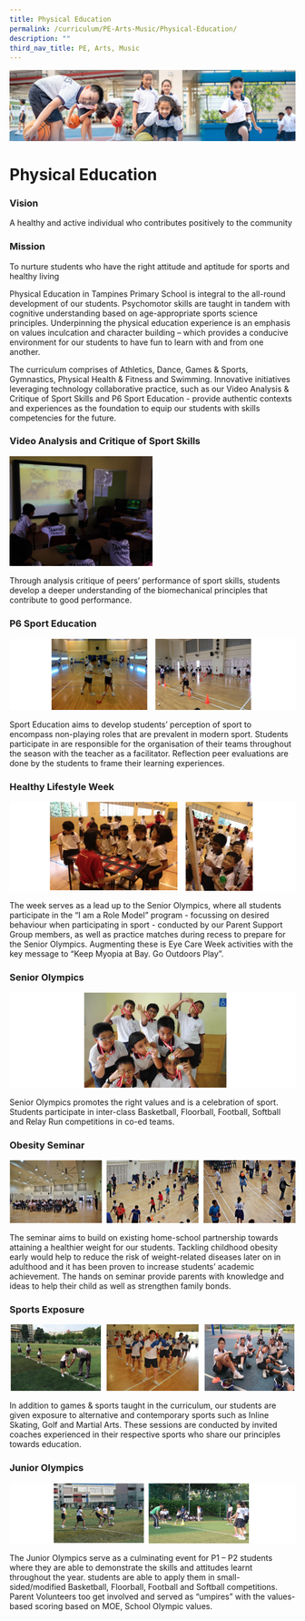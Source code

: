 ```yaml
---
title: Physical Education
permalink: /curriculum/PE-Arts-Music/Physical-Education/
description: ""
third_nav_title: PE, Arts, Music
---
```

![](/images/Our%20Learning%20Experiences.jpg)

Physical Education
==================

### **Vision**

A healthy and active individual who contributes positively to the community  
  

### **Mission**

To nurture students who have the right attitude and aptitude for sports and healthy living  

Physical Education in Tampines Primary School is integral to the all-round development of our students. Psychomotor skills are taught in tandem with cognitive understanding based on age-appropriate sports science principles. Underpinning the physical education experience is an emphasis on values inculcation and character building – which provides a conducive environment for our students to have fun to learn with and from one another.

  

The curriculum comprises of Athletics, Dance, Games & Sports, Gymnastics, Physical Health & Fitness and Swimming. Innovative initiatives leveraging technology collaborative practice, such as our Video Analysis & Critique of Sport Skills and P6 Sport Education - provide authentic contexts and experiences as the foundation to equip our students with skills competencies for the future.

 
### **Video Analysis and Critique of Sport Skills**

<img src="/images/Video%20Analysis%20and%20Critique%20of%20Sport%20Skills-2.png" style="width:50%">

Through analysis critique of peers’ performance of sport skills, students develop a deeper understanding of the biomechanical principles that contribute to good performance.

  

### **P6 Sport Education**

![](/images/PE1.png)

Sport Education aims to develop students’ perception of sport to encompass non-playing roles that are prevalent in modern sport. Students participate in are responsible for the organisation of their teams throughout the season with the teacher as a facilitator. Reflection peer evaluations are done by the students to frame their learning experiences.

### **Healthy Lifestyle Week**

![](/images/PE3.png)

The week serves as a lead up to the Senior Olympics, where all students participate in the “I am a Role Model” program - focussing on desired behaviour when participating in sport - conducted by our Parent Support Group members, as well as practice matches during recess to prepare for the Senior Olympics. Augmenting these is Eye Care Week activities with the key message to “Keep Myopia at Bay. Go Outdoors Play”.


### **Senior Olympics**

![](/images/PE4.png)

Senior Olympics promotes the right values and is a celebration of sport. Students participate in inter-class Basketball, Floorball, Football, Softball and Relay Run competitions in co-ed teams.

  

### **Obesity Seminar**

![](/images/PE5.png)

The seminar aims to build on existing home-school partnership towards attaining a healthier weight for our students. Tackling childhood obesity early would help to reduce the risk of weight-related diseases later on in adulthood and it has been proven to increase students’ academic achievement. The hands on seminar provide parents with knowledge and ideas to help their child as well as strengthen family bonds.

### **Sports Exposure**

![](/images/PE6.png)

In addition to games & sports taught in the curriculum, our students are given exposure to alternative and contemporary sports such as Inline Skating, Golf and Martial Arts. These sessions are conducted by invited coaches experienced in their respective sports who share our principles towards education.

### **Junior Olympics**

![](/images/PE7.png)

The Junior Olympics serve as a culminating event for P1 – P2 students where they are able to demonstrate the skills and attitudes learnt throughout the year. students are able to apply them in small-sided/modified Basketball, Floorball, Football and Softball competitions. Parent Volunteers too get involved and served as “umpires” with the values-based scoring based on MOE, School Olympic values.